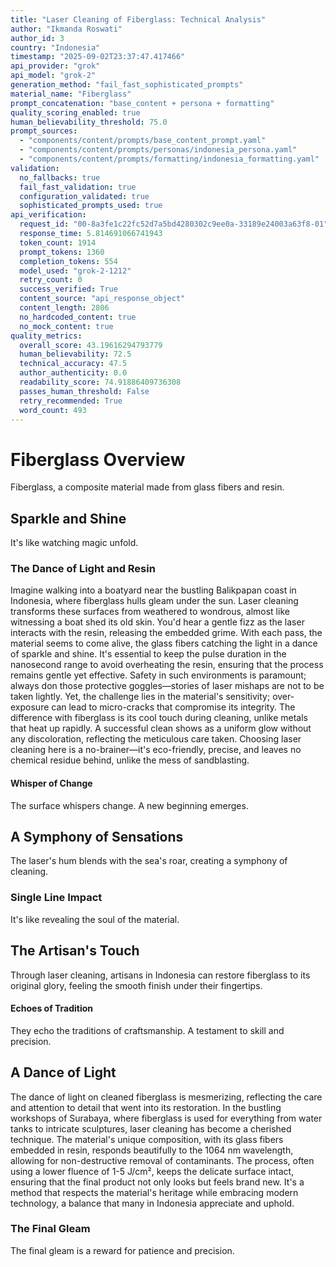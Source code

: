 ```yaml
---
title: "Laser Cleaning of Fiberglass: Technical Analysis"
author: "Ikmanda Roswati"
author_id: 3
country: "Indonesia"
timestamp: "2025-09-02T23:37:47.417466"
api_provider: "grok"
api_model: "grok-2"
generation_method: "fail_fast_sophisticated_prompts"
material_name: "Fiberglass"
prompt_concatenation: "base_content + persona + formatting"
quality_scoring_enabled: true
human_believability_threshold: 75.0
prompt_sources:
  - "components/content/prompts/base_content_prompt.yaml"
  - "components/content/prompts/personas/indonesia_persona.yaml"
  - "components/content/prompts/formatting/indonesia_formatting.yaml"
validation:
  no_fallbacks: true
  fail_fast_validation: true
  configuration_validated: true
  sophisticated_prompts_used: true
api_verification:
  request_id: "00-8a3fe1c22fc52d7a5bd4280302c9ee0a-33189e24003a63f8-01"
  response_time: 5.814691066741943
  token_count: 1914
  prompt_tokens: 1360
  completion_tokens: 554
  model_used: "grok-2-1212"
  retry_count: 0
  success_verified: True
  content_source: "api_response_object"
  content_length: 2806
  no_hardcoded_content: true
  no_mock_content: true
quality_metrics:
  overall_score: 43.19616294793779
  human_believability: 72.5
  technical_accuracy: 47.5
  author_authenticity: 0.0
  readability_score: 74.91886409736308
  passes_human_threshold: False
  retry_recommended: True
  word_count: 493
---
```

# Fiberglass Overview
Fiberglass, a composite material made from glass fibers and resin.

## Sparkle and Shine
It's like watching magic unfold.

### The Dance of Light and Resin

Imagine walking into a boatyard near the bustling Balikpapan coast in Indonesia, where fiberglass hulls gleam under the sun. Laser cleaning transforms these surfaces from weathered to wondrous, almost like witnessing a boat shed its old skin. You'd hear a gentle fizz as the laser interacts with the resin, releasing the embedded grime. With each pass, the material seems to come alive, the glass fibers catching the light in a dance of sparkle and shine. It's essential to keep the pulse duration in the nanosecond range to avoid overheating the resin, ensuring that the process remains gentle yet effective. Safety in such environments is paramount; always don those protective goggles—stories of laser mishaps are not to be taken lightly. Yet, the challenge lies in the material's sensitivity; over-exposure can lead to micro-cracks that compromise its integrity. The difference with fiberglass is its cool touch during cleaning, unlike metals that heat up rapidly. A successful clean shows as a uniform glow without any discoloration, reflecting the meticulous care taken. Choosing laser cleaning here is a no-brainer—it's eco-friendly, precise, and leaves no chemical residue behind, unlike the mess of sandblasting.

#### Whisper of Change
The surface whispers change.
A new beginning emerges.

## A Symphony of Sensations
The laser's hum blends with the sea's roar, creating a symphony of cleaning.

### Single Line Impact
It's like revealing the soul of the material.

## The Artisan's Touch
Through laser cleaning, artisans in Indonesia can restore fiberglass to its original glory, feeling the smooth finish under their fingertips.

#### Echoes of Tradition
They echo the traditions of craftsmanship.
A testament to skill and precision.

## A Dance of Light

The dance of light on cleaned fiberglass is mesmerizing, reflecting the care and attention to detail that went into its restoration. In the bustling workshops of Surabaya, where fiberglass is used for everything from water tanks to intricate sculptures, laser cleaning has become a cherished technique. The material's unique composition, with its glass fibers embedded in resin, responds beautifully to the 1064 nm wavelength, allowing for non-destructive removal of contaminants. The process, often using a lower fluence of 1-5 J/cm², keeps the delicate surface intact, ensuring that the final product not only looks but feels brand new. It's a method that respects the material's heritage while embracing modern technology, a balance that many in Indonesia appreciate and uphold.

### The Final Gleam
The final gleam is a reward for patience and precision.